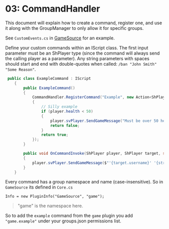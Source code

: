 # 03: CommandHandler

This document will explain how to create a command, register one, and use it along with the GroupManager to only allow it for specific groups.

See `CustomEvents.cs` in [GameSource](https://github.com/broke-protocol/source/blob/master/BP-GameSource/Types/CustomEvents.cs) for an example.

Define your custom commands within an IScript class. The first input parameter must be an ShPlayer type (since the command will always send the calling player as a parameter). Any string parameters with spaces should start and end with double-quotes when called: `/ban "John Smith" "Some Reason"`.

```csharp
 public class ExampleCommand : IScript
    {
        public ExampleCommand()
        {
            CommandHandler.RegisterCommand("Example", new Action<ShPlayer, ShPlayer, string, string, byte, int, float>(OnCommandInvoke), (player, command) =>
            {
                // Silly example
                if (player.health < 50)
                {
                    player.svPlayer.SendGameMessage("Must be over 50 health to use this command");
                    return false;
                }
                return true;
            });
        }

        public void OnCommandInvoke(ShPlayer player, ShPlayer target, string string1, string string2, byte byte1, int int1, float float1)
        {
            player.svPlayer.SendGameMessage($"'{target.username}' '{string1}' '{string2}' '{byte1}' '{int1}' '{float1}'");
        }
    }
```

Every command has a group namespace and name (case-insensitive).
So in `GameSource` its defined in `Core.cs` 

```Info = new PluginInfo("GameSource", "game");```

>"game" is the namespace here.

So to add the `example` command from the `game` plugin you add `"game.example"` under your groups.json permissions list.
